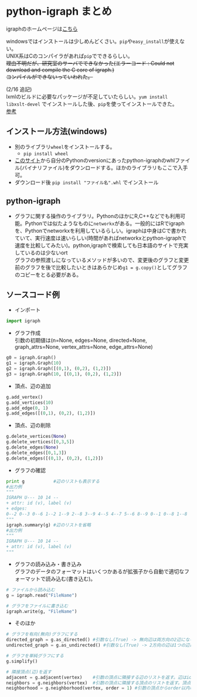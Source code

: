# python-igraph まとめ
igraphのホームページは[こちら](http://igraph.org/ "igraph")

windowsではインストールは少しめんどくさい。`pip`や`easy_install`が使えない。  
UNIX系はCのコンパイラがあれば`pip`でできるらしい。  
~~理由不明だが、研究室のサーバでできなかった(エラーコード : Could not download and compile the C core of igraph.)  
コンパイルができないっていわれた。~~

(2/16 追記)  
lxmlのビルドに必要なパッケージが不足していたらしい。`yum install libxslt-devel` でインストールした後、`pip`を使ってインストールできた。  
[参考](https://teratail.com/questions/4839 "【Python】pip install が出来ない件について！")


## インストール方法(windows)
* 別のライブラリ`wheel`をインストールする。
  * `pip install wheel` 
* [このサイト](http://www.lfd.uci.edu/~gohlke/pythonlibs/)から自分のPythonのversionにあったpython-igraphのwhlファイル(バイナリファイル)をダウンロードする。ほかのライブラリもここで入手可。
* ダウンロード後  `pip install "ファイル名".whl` でインストール

## python-igraph
* グラフに関する操作のライブラリ。PythonのほかにR,C++などでも利用可能。Pythonでは似たようなものに`networkx`がある。一般的にはRでigraphを、Pythonでnetworkxを利用しているらしい。igraphは中身はCで書かれていて、実行速度は速いらしい(時間があればnetworkxとpython-igraphで速度を比較してみたい)。python,igraphで検索しても日本語のサイトで充実しているのは少ないort  
グラフの参照渡しになっているメソッドが多いので、変更後のグラフと変更前のグラフを後で比較したいときはあらかじめ`g1 = g.copy()`としてグラフのコピーをとる必要がある。

## ソースコード例
* インポート
```py
import igraph
```

* グラフ作成  
引数の初期値は(n=None, edges=None, directed=None, graph_attrs=None, vertex_attrs=None, edge_attrs=None)  
```py
g0 = igraph.Graph()
g1 = igraph.Graph(10)
g2 = igraph.Graph([(0,1), (0,2), (1,2)])
g3 = igraph.Graph(10, [(0,1), (0,2), (1,2)])
```   

* 頂点、辺の追加  
```py
g.add_vertex()
g.add_vertices(10)
g.add_edge(0, 1)
g.add_edges([(0,1), (0,2), (1,2)])
```

* 頂点、辺の削除  
```py
g.delete_vertices(None)
g.delete_vertices([0,3,5])
g.delete_edges(None)
g.delete_edges([0,1,3])
g.delete_edges([(0,1), (0,2), (1,2)])
```

* グラフの確認  
```py
print g           #辺のリストも表示する
#出力例
"""
IGRAPH U--- 10 14 --
+ attr: id (v), label (v)
+ edges:
0--2 0--3 0--6 1--2 1--9 2--8 3--9 4--5 4--7 5--6 8--9 0--1 0--8 1--8
"""
igraph.summary(g) #辺のリストを省略
#出力例
"""
IGRAPH U--- 10 14 -- 
+ attr: id (v), label (v)
"""
```

* グラフの読み込み・書き込み  
グラフのデータのフォーマットはいくつかあるが拡張子から自動で適切なフォーマットで読み込む(書き込む)。
```py
# ファイルから読み込む
g = igraph.read("FileName")

# グラフをファイルに書き込む
igraph.write(g, "FileName")
```

* そのほか
```py
# グラフを有向(無向)グラフにする
directed_graph = g.as_directed() #引数なし(True) -> 無向辺は両方向の2辺になる。 引数False -> 無向辺はノード番号が小から大への向き
undirected_graph = g.as_undirected() #引数なし(True) -> 2方向の辺は1つの辺になる。 引数False -> 2方向の辺は2重辺のなる。

# グラフを単純グラフにする
g.simplify()

# 隣接頂点(辺)を返す
adjacent = g.adjacent(vertex)    #引数の頂点に隣接する辺のリストを返す。辺はid(記憶された順に0,1,2,...)で返される。
neighbors = g.neighbors(vertex)  #引数の頂点に隣接する頂点のリストを返す。頂点はid(記憶された順に0,1,2,...)で返される。
neighborhood = g.neighborhood(vertex, order = 1) #引数の頂点からorder以内のステップ数で辿り着ける頂点の集合(重みは考慮されないみたいです)
```
